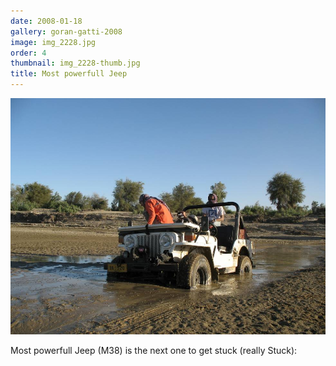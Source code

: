 ```yaml
---
date: 2008-01-18
gallery: goran-gatti-2008
image: img_2228.jpg
order: 4
thumbnail: img_2228-thumb.jpg
title: Most powerfull Jeep
---
```


![Most powerfull Jeep](./img_2228.jpg)

Most powerfull Jeep (M38) is the next one to get stuck (really Stuck):